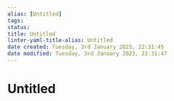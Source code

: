 ```yaml
---
alias: [Untitled]
tags: 
status:
title: Untitled
linter-yaml-title-alias: Untitled
date created: Tuesday, 3rd January 2023, 22:31:45
date modified: Tuesday, 3rd January 2023, 22:31:47
---
```


# Untitled